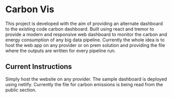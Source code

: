 # Carbon Vis

This project is developed with the aim of providing an alternate dashboard to the existing code carbon dashboard. Built using react and tremor to provide a modern and responsive web dashboard to monitor the carbon and energy consumption of any big data pipeline. Currently the whole idea is to host the web app on any provider or on prem solution and providing the file where the outputs are written for every pipeline run. 

## Current Instructions

Simply host the website on any provider. The sample dashboard is deployed using netlify. Currently the file for carbon emissions is being read from the public section.
